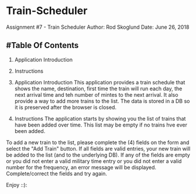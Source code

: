 # Train-Scheduler
Assignment #7 - Train Scheduler
Author: Rod Skoglund
Date: June 26, 2018

#Table Of Contents
----------------
1. Application Introduction
2. Instructions

1. Application Introduction
This application provides a train schedule that shows the name, destination, first time the train will run each day, the next arrival time and teh number of mintes to the next arrival. It also provide a way to add more trains to the list. The data is stored in a DB so it is preserved after the browser is closed. 

2. Instructions
The application starts by showing you the list of trains that have been added over time. This list may be empty if no trains hve ever been added. 

To add a new train to the list, please complete the (4) fields on the form and select the "Add Train" button. If all fields are valid entries, your new train will be added to the list (and to the underlying DB). If any of the fields are empty or you did not enter a valid military time entry or you did not enter a valid number for the frequency, an error message will be displayed. Complete/correct the fields and try again.

Enjoy ::):